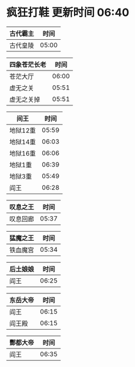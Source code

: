 # 疯狂打鞋 更新时间 06:40

| 古代霸主   | 时间    |
|--------|-------|
| 古代皇陵 | 05:00 |

| 四象苍茫长老   | 时间    |
|--------|-------|
| 苍茫大厅 | 06:00 |
| 虚无之关 | 05:51 |
| 虚无之关掉 | 05:51 |

| 间王   | 时间    |
|--------|-------|
| 地狱12重 | 05:59 |
| 地狱14重 | 06:03 |
| 地狱16重 | 06:06 |
| 地狱1重 | 06:39 |
| 地狱3重 | 05:49 |
| 阎王 | 06:28 |

| 叹息之王   | 时间    |
|--------|-------|
| 叹息回廊 | 05:37 |

| 猛魔之王   | 时间    |
|--------|-------|
| 铁血魔宫 | 05:34 |

| 后土娘娘   | 时间    |
|--------|-------|
| 阎王 | 06:25 |

| 东岳大帝   | 时间    |
|--------|-------|
| 阎王 | 06:15 |
| 阎王殿 | 06:15 |

| 酆都大帝   | 时间    |
|--------|-------|
| 阎王 | 06:35 |